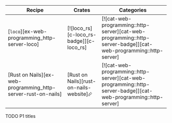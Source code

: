 | Recipe | Crates | Categories |
|--------|--------|------------|
| [`loco`][ex-web-programming_http-server-loco] | [![loco_rs][c-loco_rs-badge]][c-loco_rs] | [![cat-web-programming::http-server][cat-web-programming::http-server-badge]][cat-web-programming::http-server] |
| [Rust on Nails][ex-web-programming_http-server-rust-on-nails] | [Rust on Nails][rust-on-nails-website]⮳ | [![cat-web-programming::http-server][cat-web-programming::http-server-badge]][cat-web-programming::http-server] |

<div class="hidden">
TODO P1 titles
</div>
